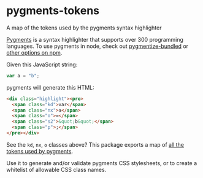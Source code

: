 # pygments-tokens

A map of the tokens used by the pygments syntax highlighter

[Pygments](http://pygments.org/) is a syntax highlighter that
supports over 300 programming languages.  To use pygments in node,
check out [pygmentize-bundled](https://github.com/rvagg/node-pygmentize-bundled) or
[other options on npm](https://www.npmjs.com/search?q=pygments).

Given this JavaScript string:

```js
var a = "b";
```

pygments will generate this HTML:


```html
<div class="highlight"><pre>
  <span class="kd">var</span>
  <span class="nx">a</span>
  <span class="o">=</span>
  <span class="s2">&quot;b&quot;</span>
  <span class="p">;</span>
</pre></div>
```

See the `kd`, `nx`, `o` classes above? This package exports a map of [all the tokens used by pygments](http://pygments.org/docs/tokens/).

Use it to generate and/or validate pygments CSS stylesheets, or to create
a whitelist of allowable CSS class names.
